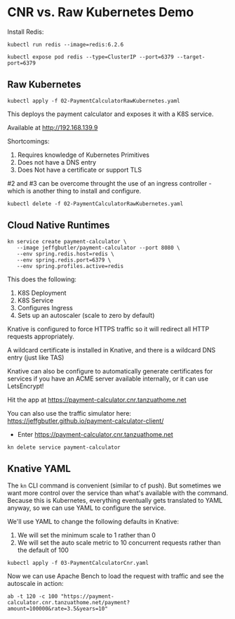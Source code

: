 # CNR vs. Raw Kubernetes Demo

Install Redis:

```shell
kubectl run redis --image=redis:6.2.6

kubectl expose pod redis --type=ClusterIP --port=6379 --target-port=6379 
```

## Raw Kubernetes
```shell
kubectl apply -f 02-PaymentCalculatorRawKubernetes.yaml
```

This deploys the payment calculator and exposes it with a K8S service.

Available at http://192.168.139.9

Shortcomings:

1. Requires knowledge of Kubernetes Primitives
1. Does not have a DNS entry
1. Does Not have a certificate or support TLS

#2 and #3 can be overcome throught the use of an ingress controller - which is another thing to install
and configure.

```shell
kubectl delete -f 02-PaymentCalculatorRawKubernetes.yaml
```

## Cloud Native Runtimes


```shell
kn service create payment-calculator \
   --image jeffgbutler/payment-calculator --port 8080 \
   --env spring.redis.host=redis \
   --env spring.redis.port=6379 \
   --env spring.profiles.active=redis
```

This does the following:

1. K8S Deployment
1. K8S Service
1. Configures Ingress
1. Sets up an autoscaler (scale to zero by default)

Knative is configured to force HTTPS traffic so it will redirect all HTTP requests appropriately.

A wildcard certificate is installed in Knative, and there is a wildcard DNS entry (just like TAS)

Knative can also be configure to automatically generate certificates for services if you have an ACME server
available internally, or it can use LetsEncrypt!

Hit the app at https://payment-calculator.cnr.tanzuathome.net

You can also use the traffic simulator here: https://jeffgbutler.github.io/payment-calculator-client/
- Enter https://payment-calculator.cnr.tanzuathome.net

```shell
kn delete service payment-calculator
```

## Knative YAML

The `kn` CLI command is convenient (similar to cf push). But sometimes we want more control over
the service than what's available with the command. Because this is Kubernetes, everything eventually gets translated
to YAML anyway, so we can use YAML to configure the service.

We'll use YAML to change the following defaults in Knative:

1. We will set the minimum scale to 1 rather than 0
1. We will set the auto scale metric to 10 concurrent requests rather than the default of 100

```shell
kubectl apply -f 03-PaymentCalculatorCnr.yaml
```

Now we can use Apache Bench to load the request with traffic and see the autoscale in action:

```shell
ab -t 120 -c 100 "https://payment-calculator.cnr.tanzuathome.net/payment?amount=100000&rate=3.5&years=10"
```
